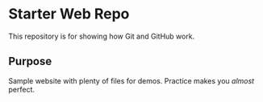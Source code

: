 # Starter Web Repo

This repository is for showing how Git and GitHub work.

## Purpose

Sample website with plenty of files for demos. Practice makes you _almost_ perfect.